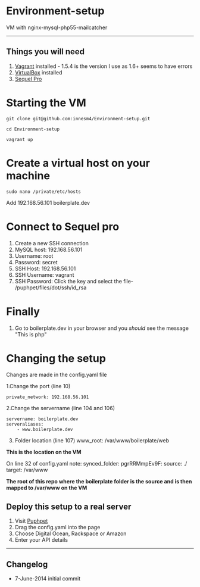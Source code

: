 Environment-setup
=================

VM with nginx-mysql-php55-mailcatcher

----
## Things you will need

1. [Vagrant](http://www.vagrantup.com/download-archive/v1.5.4.html) installed - 1.5.4 is the version I use as 1.6+ seems to have errors
2. [VirtualBox](https://www.virtualbox.org) installed
3. [Sequel Pro](http://www.sequelpro.com)

# Starting the VM

    git clone git@github.com:innesm4/Environment-setup.git

    cd Environment-setup

    vagrant up 

# Create a virtual host on your machine
    sudo nano /private/etc/hosts

Add
192.168.56.101  boilerplate.dev

# Connect to Sequel pro

1. Create a new SSH connection
2. MySQL host: 192.168.56.101
3. Username: root
4. Password: secret
5. SSH Host: 192.168.56.101
6. SSH Username: vagrant
7. SSH Password: Click the key and select the file- /puphpet/files/dot/ssh/id_rsa 

# Finally

1. Go to boilerplate.dev in your browser and you *should* see the message "This is php"


# Changing the setup
Changes are made in the config.yaml file

1.Change the port (line 10)

    private_network: 192.168.56.101

2.Change the servername (line 104 and 106)

    servername: boilerplate.dev
    serveraliases:
        - www.boilerplate.dev

3. Folder location (line 107)
    www_root: /var/www/boilerplate/web

**This is the location on the VM**

On line 32 of config.yaml note:
    synced_folder:
       pgrRRMmpEv9F:
            source: ./
            target: /var/www

**The root of this repo where the boilerplate folder is the source and is then mapped to /var/www on the VM**

## Deploy this setup to a real server

1. Visit [Puphpet](https://puphpet.com/)
2. Drag the config.yaml into the page
3. Choose Digital Ocean, Rackspace or Amazon
3. Enter your API details
----
## Changelog
* 7-June-2014 initial commit